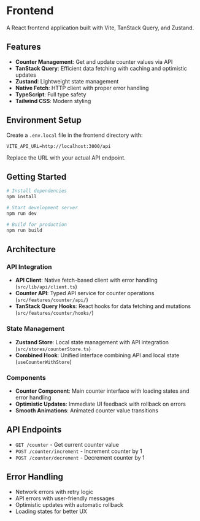 # Frontend

A React frontend application built with Vite, TanStack Query, and Zustand.

## Features

- **Counter Management**: Get and update counter values via API
- **TanStack Query**: Efficient data fetching with caching and optimistic updates
- **Zustand**: Lightweight state management
- **Native Fetch**: HTTP client with proper error handling
- **TypeScript**: Full type safety
- **Tailwind CSS**: Modern styling

## Environment Setup

Create a `.env.local` file in the frontend directory with:

```env
VITE_API_URL=http://localhost:3000/api
```

Replace the URL with your actual API endpoint.

## Getting Started

```bash
# Install dependencies
npm install

# Start development server
npm run dev

# Build for production
npm run build
```

## Architecture

### API Integration
- **API Client**: Native fetch-based client with error handling (`src/lib/api/client.ts`)
- **Counter API**: Typed API service for counter operations (`src/features/counter/api/`)
- **TanStack Query Hooks**: React hooks for data fetching and mutations (`src/features/counter/hooks/`)

### State Management
- **Zustand Store**: Local state management with API integration (`src/stores/counterStore.ts`)
- **Combined Hook**: Unified interface combining API and local state (`useCounterWithStore`)

### Components
- **Counter Component**: Main counter interface with loading states and error handling
- **Optimistic Updates**: Immediate UI feedback with rollback on errors
- **Smooth Animations**: Animated counter value transitions

## API Endpoints

- `GET /counter` - Get current counter value
- `POST /counter/increment` - Increment counter by 1
- `POST /counter/decrement` - Decrement counter by 1

## Error Handling

- Network errors with retry logic
- API errors with user-friendly messages
- Optimistic updates with automatic rollback
- Loading states for better UX

